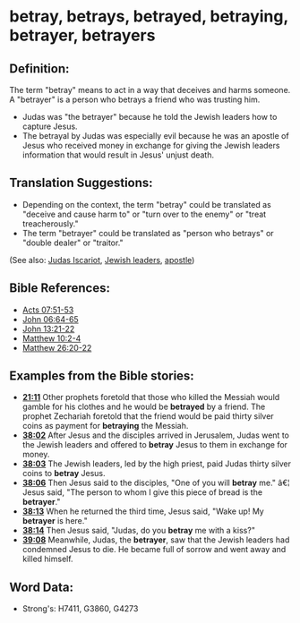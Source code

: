 # betray, betrays, betrayed, betraying, betrayer, betrayers #

## Definition: ##

The term "betray" means to act in a way that deceives and harms someone. A "betrayer" is a person who betrays a friend who was trusting him.

* Judas was "the betrayer" because he told the Jewish leaders how to capture Jesus.
* The betrayal by Judas was especially evil because he was an apostle of Jesus who received money in exchange for giving the Jewish leaders information that would result in Jesus' unjust death.

## Translation Suggestions: ##

* Depending on the context, the term "betray" could be translated as "deceive and cause harm to" or "turn over to the enemy" or "treat treacherously."
* The term "betrayer" could be translated as "person who betrays" or "double dealer" or "traitor."

(See also: [Judas Iscariot](../names/judasiscariot.md), [Jewish leaders](../other/jewishleaders.md), [apostle](../kt/apostle.md))

## Bible References: ##

* [Acts 07:51-53](rc://en/tn/help/act/07/51)
* [John 06:64-65](rc://en/tn/help/jhn/06/64)
* [John 13:21-22](rc://en/tn/help/jhn/13/21)
* [Matthew 10:2-4](rc://en/tn/help/mat/10/02)
* [Matthew 26:20-22](rc://en/tn/help/mat/26/20)

## Examples from the Bible stories: ##

* __[21:11](rc://en/tn/help/obs/21/11)__ Other prophets foretold that those who killed the Messiah would gamble for his clothes and he would be __betrayed__  by a friend. The prophet Zechariah foretold that the friend would be paid thirty silver coins as payment for __betraying__  the Messiah.
* __[38:02](rc://en/tn/help/obs/38/02)__ After Jesus and the disciples arrived in Jerusalem, Judas went to the Jewish leaders and offered to __betray__  Jesus to them in exchange for money.
* __[38:03](rc://en/tn/help/obs/38/03)__ The Jewish leaders, led by the high priest, paid Judas thirty silver coins to __betray__  Jesus.
* __[38:06](rc://en/tn/help/obs/38/06)__ Then Jesus said to the disciples, "One of you will __betray__  me." â€¦ Jesus said, "The person to whom I give this piece of bread is the __betrayer__."
* __[38:13](rc://en/tn/help/obs/38/13)__ When he returned the third time, Jesus said, "Wake up! My __betrayer__  is here."
* __[38:14](rc://en/tn/help/obs/38/14)__ Then Jesus said, "Judas, do you __betray__  me with a kiss?"
* __[39:08](rc://en/tn/help/obs/39/08)__ Meanwhile, Judas, the __betrayer__, saw that the Jewish leaders had condemned Jesus to die. He became full of sorrow and went away and killed himself.

## Word Data: ##

* Strong's: H7411, G3860, G4273
